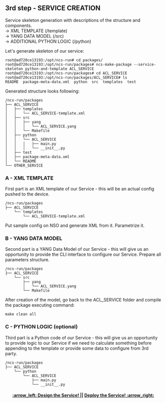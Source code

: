## 3rd step - SERVICE CREATION

Service skeleton generation with descriptions of the structure and components.  
-> XML TEMPLATE (/template)  
-> YANG DATA MODEL (/src)  
-> ADDITIONAL PYTHON LOGIC (/python)

Let's generate skeleton of our service:
```
root@ad720ce13193:/opt/ncs-run# cd packages/
root@ad720ce13193:/opt/ncs-run/packages# ncs-make-package --service-skeleton python-and-template ACL_SERVICE
root@ad720ce13193:/opt/ncs-run/packages# cd ACL_SERVICE
root@ad720ce13193:/opt/ncs-run/packages/ACL_SERVICE# ls
README  package-meta-data.xml  python  src  templates  test
```
Generated structure looks following:
```
/ncs-run/packages
├── ACL_SERVICE
│   ├── templates
│   │   └── ACL_SERVICE-template.xml
│   ├── src
│   │   ├── yang
│   │   │   └── ACL_SERVICE.yang
│   │   └── Makefile
│   ├── python
│   │   └── ACL_SERVICE
│   │   │   ├── main.py
│   │   │   └── __init__.py
│   ├── test
│   ├── package-meta-data.xml
│   └── README
└── OTHER_SERVICE
```

### A - XML TEMPLATE

First part is an XML template of our Service - this will be an actual config pushed to the device.
```
/ncs-run/packages
├── ACL_SERVICE
    └── templates
        └── ACL_SERVICE-template.xml
```
Put sample config on NSO and generate XML from it. Parametrize it.

### B - YANG DATA MODEL

Second part is a YANG Data Model of our Service - this will give us an opportunity to provide the CLI interface to configure our Service. Prepare all parameters structure.
```
/ncs-run/packages
├── ACL_SERVICE
    └── src
        ├── yang
        │   └── ACL_SERVICE.yang
        └── Makefile
```

After creation of the model, go back to the ACL_SERVICE folder and compile the package executing command:
```
make clean all
```

### C - PYTHON LOGIC (optional)

Third part is a Python code of our Service - this will give us an opportunity to provide logic to our Service if we need to calculate something before appending to the template or provide some data to configure from 3rd party.
```
/ncs-run/packages
├── ACL_SERVICE
    └── python
        └── ACL_SERVICE
            ├── main.py
            └── __init__.py
```

<h4 align="center"> <a href="/readme/4.md"> :arrow_left: Design the Service! </a> || <a href="/readme/6.md"> Deploy the Service! :arrow_right: </a> </h4>
